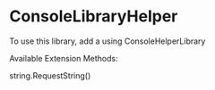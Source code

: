 # ConsoleLibraryHelper

To use this library, add a using ConsoleHelperLibrary

Available Extension Methods:

string.RequestString()
